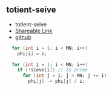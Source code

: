 
## totient-seive

- totient-seive
- [Shareable Link](https://thesobersobber.github.io/CP-Snippets/totient-seive)
- [github](https://github.com/theSoberSobber/CP-Snippets/blob/main/snippets.json#L1178)

```cpp
  for (int i = 1; i < MN; i++)
    phi[i] = i;

  for (int i = 1; i < MN; i++)
    if (!sieve[i]) // is prime
      for (int j = i; j < MN; j += i)
        phi[j] -= phi[j] / i;

```
